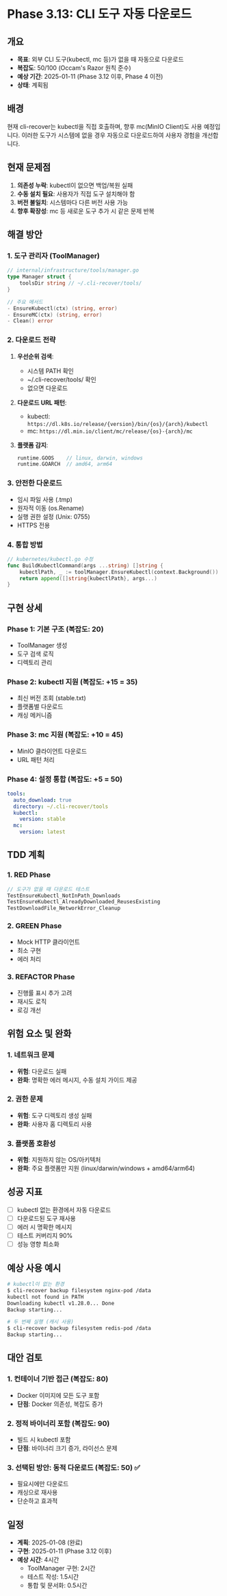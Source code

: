 # Phase 3.13: CLI 도구 자동 다운로드

## 개요
- **목표**: 외부 CLI 도구(kubectl, mc 등)가 없을 때 자동으로 다운로드
- **복잡도**: 50/100 (Occam's Razor 원칙 준수)
- **예상 기간**: 2025-01-11 (Phase 3.12 이후, Phase 4 이전)
- **상태**: 계획됨

## 배경
현재 cli-recover는 kubectl을 직접 호출하며, 향후 mc(MinIO Client)도 사용 예정입니다. 이러한 도구가 시스템에 없을 경우 자동으로 다운로드하여 사용자 경험을 개선합니다.

## 현재 문제점
1. **의존성 누락**: kubectl이 없으면 백업/복원 실패
2. **수동 설치 필요**: 사용자가 직접 도구 설치해야 함
3. **버전 불일치**: 시스템마다 다른 버전 사용 가능
4. **향후 확장성**: mc 등 새로운 도구 추가 시 같은 문제 반복

## 해결 방안

### 1. 도구 관리자 (ToolManager)
```go
// internal/infrastructure/tools/manager.go
type Manager struct {
    toolsDir string // ~/.cli-recover/tools/
}

// 주요 메서드
- EnsureKubectl(ctx) (string, error)
- EnsureMC(ctx) (string, error)
- Clean() error
```

### 2. 다운로드 전략
1. **우선순위 검색**:
   - 시스템 PATH 확인
   - ~/.cli-recover/tools/ 확인
   - 없으면 다운로드

2. **다운로드 URL 패턴**:
   - kubectl: `https://dl.k8s.io/release/{version}/bin/{os}/{arch}/kubectl`
   - mc: `https://dl.min.io/client/mc/release/{os}-{arch}/mc`

3. **플랫폼 감지**:
   ```go
   runtime.GOOS    // linux, darwin, windows
   runtime.GOARCH  // amd64, arm64
   ```

### 3. 안전한 다운로드
- 임시 파일 사용 (.tmp)
- 원자적 이동 (os.Rename)
- 실행 권한 설정 (Unix: 0755)
- HTTPS 전용

### 4. 통합 방법
```go
// kubernetes/kubectl.go 수정
func BuildKubectlCommand(args ...string) []string {
    kubectlPath, _ := toolManager.EnsureKubectl(context.Background())
    return append([]string{kubectlPath}, args...)
}
```

## 구현 상세

### Phase 1: 기본 구조 (복잡도: 20)
- ToolManager 생성
- 도구 검색 로직
- 디렉토리 관리

### Phase 2: kubectl 지원 (복잡도: +15 = 35)
- 최신 버전 조회 (stable.txt)
- 플랫폼별 다운로드
- 캐싱 메커니즘

### Phase 3: mc 지원 (복잡도: +10 = 45)
- MinIO 클라이언트 다운로드
- URL 패턴 처리

### Phase 4: 설정 통합 (복잡도: +5 = 50)
```yaml
tools:
  auto_download: true
  directory: ~/.cli-recover/tools
  kubectl:
    version: stable
  mc:
    version: latest
```

## TDD 계획

### 1. RED Phase
```go
// 도구가 없을 때 다운로드 테스트
TestEnsureKubectl_NotInPath_Downloads
TestEnsureKubectl_AlreadyDownloaded_ReusesExisting
TestDownloadFile_NetworkError_Cleanup
```

### 2. GREEN Phase
- Mock HTTP 클라이언트
- 최소 구현
- 에러 처리

### 3. REFACTOR Phase
- 진행률 표시 추가 고려
- 재시도 로직
- 로깅 개선

## 위험 요소 및 완화

### 1. 네트워크 문제
- **위험**: 다운로드 실패
- **완화**: 명확한 에러 메시지, 수동 설치 가이드 제공

### 2. 권한 문제
- **위험**: 도구 디렉토리 생성 실패
- **완화**: 사용자 홈 디렉토리 사용

### 3. 플랫폼 호환성
- **위험**: 지원하지 않는 OS/아키텍처
- **완화**: 주요 플랫폼만 지원 (linux/darwin/windows + amd64/arm64)

## 성공 지표
- [ ] kubectl 없는 환경에서 자동 다운로드
- [ ] 다운로드된 도구 재사용
- [ ] 에러 시 명확한 메시지
- [ ] 테스트 커버리지 90%
- [ ] 성능 영향 최소화

## 예상 사용 예시
```bash
# kubectl이 없는 환경
$ cli-recover backup filesystem nginx-pod /data
kubectl not found in PATH
Downloading kubectl v1.28.0... Done
Backup starting...

# 두 번째 실행 (캐시 사용)
$ cli-recover backup filesystem redis-pod /data
Backup starting...
```

## 대안 검토

### 1. 컨테이너 기반 접근 (복잡도: 80)
- Docker 이미지에 모든 도구 포함
- **단점**: Docker 의존성, 복잡도 증가

### 2. 정적 바이너리 포함 (복잡도: 90)
- 빌드 시 kubectl 포함
- **단점**: 바이너리 크기 증가, 라이선스 문제

### 3. 선택된 방안: 동적 다운로드 (복잡도: 50) ✅
- 필요시에만 다운로드
- 캐싱으로 재사용
- 단순하고 효과적

## 일정
- **계획**: 2025-01-08 (완료)
- **구현**: 2025-01-11 (Phase 3.12 이후)
- **예상 시간**: 4시간
  - ToolManager 구현: 2시간
  - 테스트 작성: 1.5시간
  - 통합 및 문서화: 0.5시간

